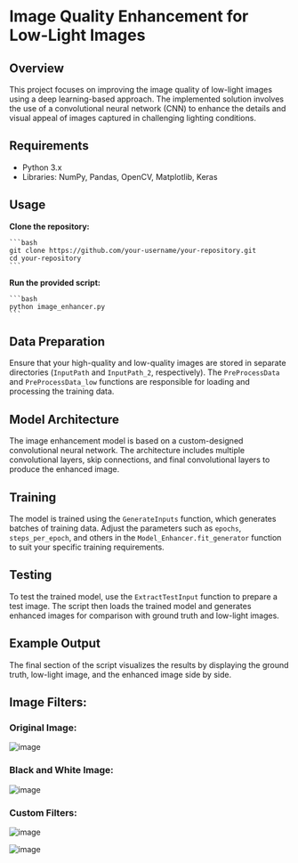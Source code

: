 # Image Quality Enhancement for Low-Light Images

## Overview

This project focuses on improving the image quality of low-light images using a deep learning-based approach. The implemented solution involves the use of a convolutional neural network (CNN) to enhance the details and visual appeal of images captured in challenging lighting conditions.

## Requirements

- Python 3.x
- Libraries: NumPy, Pandas, OpenCV, Matplotlib, Keras

## Usage

**Clone the repository:**

    ```bash
    git clone https://github.com/your-username/your-repository.git
    cd your-repository
    ```

**Run the provided script:**

    ```bash
    python image_enhancer.py
    ```
## Data Preparation

Ensure that your high-quality and low-quality images are stored in separate directories (`InputPath` and `InputPath_2`, respectively). The `PreProcessData` and `PreProcessData_low` functions are responsible for loading and processing the training data.

## Model Architecture

The image enhancement model is based on a custom-designed convolutional neural network. The architecture includes multiple convolutional layers, skip connections, and final convolutional layers to produce the enhanced image.

## Training

The model is trained using the `GenerateInputs` function, which generates batches of training data. Adjust the parameters such as `epochs`, `steps_per_epoch`, and others in the `Model_Enhancer.fit_generator` function to suit your specific training requirements.

## Testing

To test the trained model, use the `ExtractTestInput` function to prepare a test image. The script then loads the trained model and generates enhanced images for comparison with ground truth and low-light images.

## Example Output

The final section of the script visualizes the results by displaying the ground truth, low-light image, and the enhanced image side by side.

## Image Filters:
### Original Image:
![image](https://github.com/anandr07/Improving-Quality-of-Low-Light-Images/assets/66896800/5651e80b-7bca-4561-89dc-9fc23e3ed319)

### Black and White Image:
![image](https://github.com/anandr07/Improving-Quality-of-Low-Light-Images/assets/66896800/46054da2-415f-45d8-afb5-1d2a8b8c7030)

### Custom Filters:
![image](https://github.com/anandr07/Improving-Quality-of-Low-Light-Images/assets/66896800/fa36e0aa-c5ad-49ef-93f0-0a11eea61d1a)

![image](https://github.com/anandr07/Improving-Quality-of-Low-Light-Images/assets/66896800/052d6e5f-fab6-4537-8ee7-0b9f5ae991f3)


